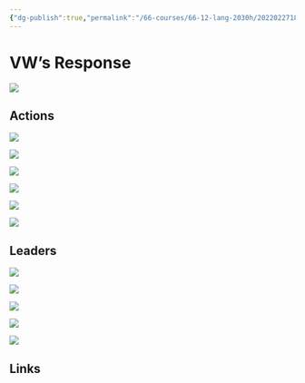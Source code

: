 ```yaml
---
{"dg-publish":true,"permalink":"/66-courses/66-12-lang-2030h/20220227182847-vw-s-response/","dgHomeLink":true,"dgPassFrontmatter":false}
---
```



# VW’s Response

![](@watchmojo.com10VolkswagenScandal2015a#5%20How%20Did%20VW%20Respond)

## Actions

![](@kolleweVolkswagenEmissionsScandal2015#^541d8e)

![](@kolleweVolkswagenEmissionsScandal2015#^94854e)

![](@kolleweVolkswagenEmissionsScandal2015#^28b4dd)

![](@kolleweVolkswagenEmissionsScandal2015#^f1250a)

![](@kolleweVolkswagenEmissionsScandal2015#^cbb1de)

![](@kolleweVolkswagenEmissionsScandal2015#^bf9d6b)

## Leaders

![](@kolleweVolkswagenEmissionsScandal2015#^981819)

![](@kolleweVolkswagenEmissionsScandal2015#^c2d8df)

![](@kolleweVolkswagenEmissionsScandal2015#^c8921e)

![](@kolleweVolkswagenEmissionsScandal2015#^677f88)

![](@kolleweVolkswagenEmissionsScandal2015#^0ef04f)

## Links
